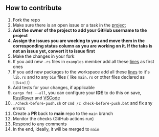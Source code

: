 ## How to contribute

1. Fork the repo
2. Make sure there is an open issue or a task in the [project](https://github.com/users/radumarias/projects/1)
3. **Ask the owner of the project to add your GitHub username to the project**
4. **Assign the issues you are woeking to you and move them in the corresponding status column as you are working on it. If the taks is not an issue yet, convert it to issue first**
5. Make the changes in your fork
6. If you add new `.rs` files in `examples` member add all these [lines](https://github.com/radumarias/rencfs/blob/main/src/lib.rs#L1-L16) as first ones
7. If you add new packages to the workspace add all these [lines](https://github.com/radumarias/rencfs/blob/main/src/lib.rs#L1-L16) to it's `lib.rs`
   and to any `bin` files (
   like `main.rs` or other files declared as `[[bin]]`)
8. Add tests for your changes, if applicable
9. `cargo fmt --all`, you can configure your **IDE** to do this on
   save, [RustRover](https://www.jetbrains.com/help/rust/rustfmt.html)
   and [VSCode](https://code.visualstudio.com/docs/languages/rust#_formatting)
10. `./check-before-push.sh` or `cmd /c check-before-push.bat` and fix any errors
11. Create a **PR** back to **main** repo to the `main` branch
12. Monitor the checks (GitHub actions run)
13. Respond to any comments
14. In the end, ideally, it will be merged to `main`
